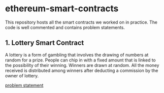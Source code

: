 # ethereum-smart-contracts

This repository hosts all the smart contracts we worked on in practice.
The code is well commented and contains problem statements.

## 1. Lottery Smart Contract
A lottery is a form of gambling that involves the drawing of numbers at random for a prize.
People can chip in with a fixed amount that is linked to the possibility of their winning.
Winners are drawn at random. All the money received is distributed among winners after deducting a commission by the owner of lottery.

[problem statement](lottery/problem.md)